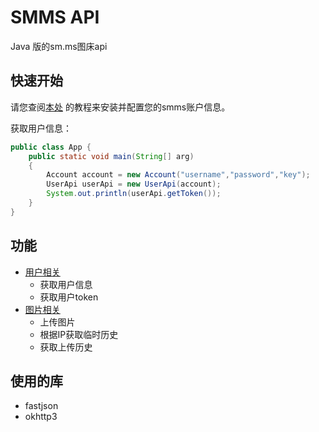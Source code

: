 # SMMS API
Java 版的sm.ms图床api
## 快速开始
请您查阅[本处](https://github.com/WangTingZheng/smms/wiki/Basic) 的教程来安装并配置您的smms账户信息。

获取用户信息：
```java
public class App {
    public static void main(String[] arg)
    {
        Account account = new Account("username","password","key");
        UserApi userApi = new UserApi(account);
        System.out.println(userApi.getToken());
    }
}
```
## 功能

- [用户相关](https://github.com/WangTingZheng/smms/wiki/User)
  - 获取用户信息
  - 获取用户token
- [图片相关](https://github.com/WangTingZheng/smms/wiki/Image)
  - 上传图片
  - 根据IP获取临时历史
  - 获取上传历史
  
## 使用的库
- fastjson
- okhttp3

